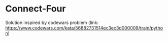 # Connect-Four
Solution inspired by codewars problem (link: https://www.codewars.com/kata/56882731514ec3ec3d000009/train/python)
